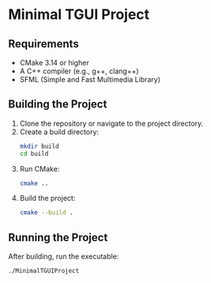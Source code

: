 # Minimal TGUI Project

## Requirements
- CMake 3.14 or higher
- A C++ compiler (e.g., g++, clang++)
- SFML (Simple and Fast Multimedia Library)

## Building the Project
1. Clone the repository or navigate to the project directory.
2. Create a build directory:
   ```bash
   mkdir build
   cd build
   ```
3. Run CMake:
   ```bash
   cmake ..
   ```
4. Build the project:
   ```bash
   cmake --build .
   ```

## Running the Project
After building, run the executable:
```bash
./MinimalTGUIProject
```
